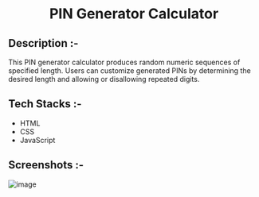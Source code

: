 # <p align="center">PIN Generator Calculator</p>

## Description :-

This PIN generator calculator produces random numeric sequences of specified length. Users can customize generated PINs by determining the desired length and allowing or disallowing repeated digits.

## Tech Stacks :-

-   HTML
-   CSS
-   JavaScript

## Screenshots :-

![image](https://github.com/user-attachments/assets/0785bf61-c47e-478a-be36-1c540ba2c133)
